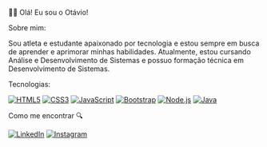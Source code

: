 🙋‍♂️ Olá! Eu sou o Otávio!

Sobre mim:

Sou atleta e estudante apaixonado por tecnologia e estou sempre em busca de aprender e aprimorar minhas habilidades. Atualmente, estou cursando Análise e Desenvolvimento de Sistemas e possuo formação técnica em Desenvolvimento de Sistemas.

Tecnologias:

[![HTML5](https://img.shields.io/badge/-HTML5-E34F26?style=for-the-badge&logo=html5&logoColor=white)](https://developer.mozilla.org/en-US/docs/Web/HTML)
[![CSS3](https://img.shields.io/badge/-CSS3-1572B6?style=for-the-badge&logo=css3&logoColor=white)](https://developer.mozilla.org/en-US/docs/Web/CSS)
[![JavaScript](https://img.shields.io/badge/-JavaScript-F7DF1E?style=for-the-badge&logo=javascript&logoColor=black)](https://developer.mozilla.org/en-US/docs/Web/JavaScript)
[![Bootstrap](https://img.shields.io/badge/-Bootstrap-563D7C?style=for-the-badge&logo=bootstrap&logoColor=white)](https://getbootstrap.com/)
[![Node.js](https://img.shields.io/badge/-Node.js-339933?style=for-the-badge&logo=node.js&logoColor=white)](https://nodejs.org/)
[![Java](https://img.shields.io/badge/-Java-007396?style=for-the-badge&logo=java&logoColor=white)](https://www.java.com/)

Como me encontrar 🔍

[![LinkedIn](https://img.shields.io/badge/-LinkedIn-0077B5?style=for-the-badge&logo=linkedin)](https://www.linkedin.com/in/otávio-henrique-vicente-a669b6206/)
[![Instagram](https://img.shields.io/badge/-Instagram-E4405F?style=for-the-badge&logo=instagram)](https://www.instagram.com/otaviovicente_rw/)
